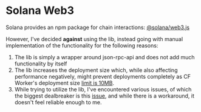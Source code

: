 # Solana Web3

Solana provides an npm package for chain interactions: [@solana/web3.js](https://www.npmjs.com/package/@solana/web3.js)

However, I've decided **against** using the lib, instead going with manual implementation of the functionality for the following reasons:
1. The lib is simply a wrapper around json-rpc-api and does not add much functionality by itself
2. The lib increases the deployment size which, while also affecting performance negatively, might prevent deployments completely as CF Worker's deployment size [limit is 10MB](https://developers.cloudflare.com/workers/platform/limits/).
3. While trying to utilize the lib, I've encountered various issues, of which the biggest dealbreaker is this [issue](https://github.com/solana-labs/solana/issues/28321), and while there is a workaround, it doesn't feel reliable enough to me.
